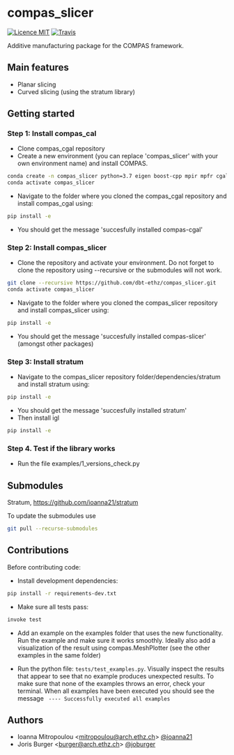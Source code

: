 # compas_slicer

[![Licence MIT](https://img.shields.io/badge/License-MIT-blue.svg)](https://github.com/dbt-ethz/compas_am/blob/master/LICENSE) [![Travis](https://travis-ci.org/dbt-ethz/compas_am.svg?branch=master)](https://travis-ci.org/dbt-ethz/compas_am)

Additive manufacturing package for the COMPAS framework.


Main features
-------------

* Planar slicing
* Curved slicing (using the stratum library)


Getting started
------------

### Step 1: Install compas_cal
- Clone compas_cgal repository
- Create a new environment (you can replace 'compas_slicer' with your own environment name) and install COMPAS.
```bash
conda create -n compas_slicer python=3.7 eigen boost-cpp mpir mpfr cgal-cpp">=5.0" pybind11 COMPAS">=0.16.0"
conda activate compas_slicer
```
- Navigate to the folder where you cloned the compas_cgal repository and install compas_cgal using:
```bash
pip install -e
```
- You should get the message 'succesfully installed compas-cgal'

### Step 2: Install compas_slicer
- Clone the repository and activate your environment. Do not forget to clone the repository using --recursive or the submodules will not work. 
```bash
git clone --recursive https://github.com/dbt-ethz/compas_slicer.git
conda activate compas_slicer
```
- Navigate to the folder where you cloned the compas_slicer repository and install compas_slicer using:
```bash
pip install -e
```
- You should get the message 'succesfully installed compas-slicer' (amongst other packages)

### Step 3: Install stratum
- Navigate to the compas_slicer repository folder/dependencies/stratum and install stratum using:
```bash
pip install -e
```
- You should get the message 'succesfully installed stratum'
- Then install igl
```bash
pip install -e
```

### Step 4. Test if the library works
- Run the file examples/1_versions_check.py



Submodules
------------

Stratum, https://github.com/ioanna21/stratum

To update the submodules use 

```bash
git pull --recurse-submodules
```

Contributions
------------

Before contributing code:

- Install development dependencies:
```bash
pip install -r requirements-dev.txt
```

- Make sure all tests pass:

```bash
invoke test
```

- Add an example on the examples folder that uses the new functionality. Run the example and make sure it works smoothly. Ideally also add a visualization of the result using compas.MeshPlotter (see the other examples in the same folder)

- Run the python file: `` tests/test_examples.py ``.  Visually inspect the results that appear to see that no example produces unexpected results. To make sure that none of the examples throws an error, check your terminal. When all examples have been executed you should see the message  `` ---- Successfully executed all examples``


Authors
-------------

* Ioanna Mitropoulou <<mitropoulou@arch.ethz.ch>> [@ioanna21](https://github.com/ioanna21)
* Joris Burger <<burger@arch.ethz.ch>> [@joburger](https://github.com/joburger)
